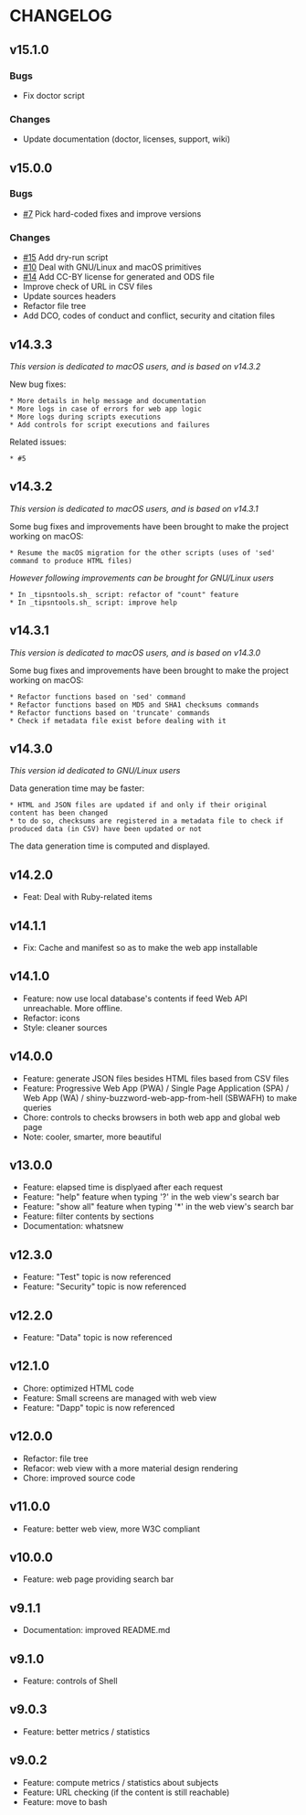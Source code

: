 # CHANGELOG

## v15.1.0

### Bugs

- Fix doctor script

### Changes

- Update documentation (doctor, licenses, support, wiki)

## v15.0.0

### Bugs

- [#7](https://github.com/pylapp/Tips-tools/issues/7) Pick hard-coded fixes and improve versions

### Changes

- [#15](https://github.com/pylapp/Tips-tools/issues/15) Add dry-run script 
- [#10](https://github.com/pylapp/Tips-tools/issues/10) Deal with GNU/Linux and macOS primitives
- [#14](https://github.com/pylapp/Tips-tools/issues/14) Add CC-BY license for generated and ODS file
- Improve check of URL in CSV files
- Update sources headers
- Refactor file tree
- Add DCO, codes of conduct and conflict, security and citation files

## v14.3.3

_This version is dedicated to macOS users, and is based on v14.3.2_

New bug fixes:

	* More details in help message and documentation
	* More logs in case of errors for web app logic
	* More logs during scripts executions
	* Add controls for script executions and failures

Related issues:

	* #5

## v14.3.2

_This version is dedicated to macOS users, and is based on v14.3.1_

Some bug fixes and improvements have been brought to make the project working on macOS:

	* Resume the macOS migration for the other scripts (uses of 'sed' command to produce HTML files)

_However following improvements can be brought for GNU/Linux users_ 

	* In _tipsntools.sh_ script: refactor of "count" feature
	* In _tipsntools.sh_ script: improve help

## v14.3.1

_This version is dedicated to macOS users, and is based on v14.3.0_

Some bug fixes and improvements have been brought to make the project working on macOS:

	* Refactor functions based on 'sed' command
	* Refactor functions based on MD5 and SHA1 checksums commands
	* Refactor functions based on 'truncate' commands
	* Check if metadata file exist before dealing with it

## v14.3.0

_This version id dedicated to GNU/Linux users_

Data generation time may be faster:

	* HTML and JSON files are updated if and only if their original content has been changed
	* to do so, checksums are registered in a metadata file to check if produced data (in CSV) have been updated or not

The data generation time is computed and displayed.

## v14.2.0
  - Feat: Deal with Ruby-related items

## v14.1.1
  - Fix: Cache and manifest so as to make the web app installable

## v14.1.0
  - Feature: now use local database's contents if feed Web API unreachable. More offline.
  - Refactor: icons
  - Style: cleaner sources

## v14.0.0
  - Feature: generate JSON files besides HTML files based from CSV files
  - Feature: Progressive Web App (PWA) / Single Page Application (SPA) / Web App (WA) / shiny-buzzword-web-app-from-hell (SBWAFH) to make queries
  - Chore: controls to checks browsers in both web app and global web page
  - Note: cooler, smarter, more beautiful

## v13.0.0
  - Feature: elapsed time is displyaed after each request
  - Feature: "help" feature when typing '?' in the web view's search bar
  - Feature: "show all" feature when typing '\*' in the web view's search bar
  - Feature: filter contents by sections
  - Documentation: whatsnew

## v12.3.0
  - Feature: "Test" topic is now referenced  
  - Feature: "Security" topic is now referenced

## v12.2.0
  - Feature: "Data" topic is now referenced

## v12.1.0
  - Chore: optimized HTML code
  - Feature: Small screens are managed with web view
  - Feature: "Dapp" topic is now referenced

## v12.0.0  
  - Refactor: file tree
  - Refacor: web view with a more material design rendering
  - Chore: improved source code

## v11.0.0  
  - Feature: better web view, more W3C compliant

## v10.0.0  
  - Feature: web page providing search bar

## v9.1.1  
  - Documentation: improved README.md

## v9.1.0  
  - Feature: controls of Shell  

## v9.0.3  
  - Feature: better metrics / statistics

## v9.0.2  
 - Feature: compute metrics / statistics about subjects
 - Feature: URL checking (if the content is still reachable)
 - Feature: move to bash
